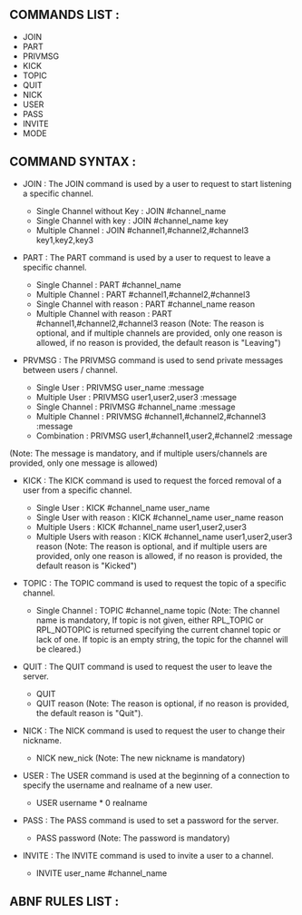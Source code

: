 ## COMMANDS LIST :

- JOIN
- PART
- PRIVMSG
- KICK
- TOPIC
- QUIT
- NICK
- USER
- PASS
- INVITE
- MODE

## COMMAND SYNTAX :

- JOIN : The JOIN command is used by a user to request to start listening a specific channel.
	- Single Channel without Key : JOIN #channel_name
	- Single Channel with key : JOIN #channel_name key
	- Multiple Channel : JOIN #channel1,#channel2,#channel3 key1,key2,key3

- PART : The PART command is used by a user to request to leave a specific channel.
	- Single Channel : PART #channel_name
	- Multiple Channel : PART #channel1,#channel2,#channel3
	- Single Channel with reason : PART #channel_name reason
	- Multiple Channel with reason : PART #channel1,#channel2,#channel3 reason
(Note: The reason is optional, and if multiple channels are provided, only one reason is allowed, if no reason is provided, the default reason is "Leaving")

- PRVMSG : The PRIVMSG command is used to send private messages between users / channel.
	- Single User : PRIVMSG user_name :message
	- Multiple User : PRIVMSG user1,user2,user3 :message
	- Single Channel : PRIVMSG #channel_name :message
	- Multiple Channel : PRIVMSG #channel1,#channel2,#channel3 :message
	- Combination : PRIVMSG user1,#channel1,user2,#channel2 :message
	
(Note: The message is mandatory, and if multiple users/channels are provided, only one message is allowed)

- KICK : The KICK command is used to request the forced removal of a user from a specific channel.
	- Single User : KICK #channel_name user_name
	- Single User with reason : KICK #channel_name user_name reason
	- Multiple Users : KICK #channel_name user1,user2,user3
	- Multiple Users with reason : KICK #channel_name user1,user2,user3 reason
(Note: The reason is optional, and if multiple users are provided, only one reason is allowed, if no reason is provided, the default reason is "Kicked")

- TOPIC : The TOPIC command is used to request the topic of a specific channel.
	- Single Channel : TOPIC #channel_name topic
(Note: The channel name is mandatory, If topic is not given, either RPL_TOPIC or RPL_NOTOPIC is returned specifying the current channel topic or lack of one. If topic is an empty string, the topic for the channel will be cleared.)

- QUIT : The QUIT command is used to request the user to leave the server.
	- QUIT
	- QUIT reason
(Note: The reason is optional, if no reason is provided, the default reason is "Quit").

- NICK : The NICK command is used to request the user to change their nickname.
	- NICK new_nick
(Note: The new nickname is mandatory)

- USER : The USER command is used at the beginning of a connection to specify the username and realname of a new user.
	- USER username * 0 realname

- PASS : The PASS command is used to set a password for the server.
	- PASS password
(Note: The password is mandatory)

- INVITE : The INVITE command is used to invite a user to a channel.
	- INVITE user_name #channel_name


## ABNF RULES LIST : 



